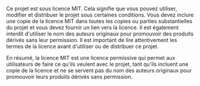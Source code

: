 Ce projet est sous licence MIT. Cela signifie que vous pouvez utiliser, modifier et distribuer le projet sous certaines conditions. Vous devez inclure une copie de la licence MIT dans toutes les copies ou parties substantielles du projet et vous devez fournir un lien vers la licence. Il est également interdit d'utiliser le nom des auteurs originaux pour promouvoir des produits dérivés sans leur permission. Il est important de lire attentivement les termes de la licence avant d'utiliser ou de distribuer ce projet.

En résumé, la licence MIT est une licence permissive qui permet aux utilisateurs de faire ce qu'ils veulent avec le projet, tant qu'ils incluent une copie de la licence et ne se servent pas du nom des auteurs originaux pour promouvoir leurs produits dérivés sans permission.
